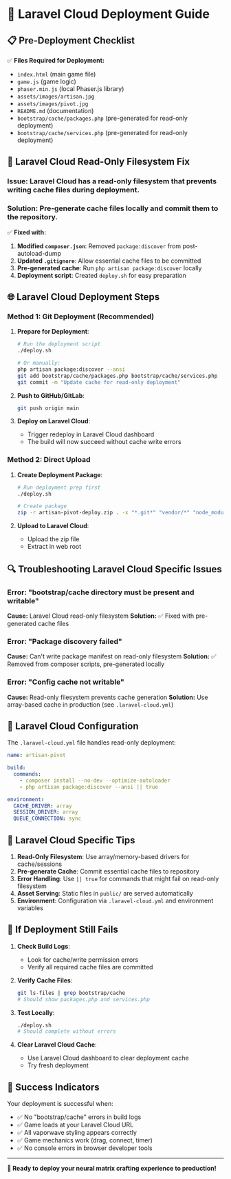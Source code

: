 # 🚀 Laravel Cloud Deployment Guide

## 📋 Pre-Deployment Checklist

✅ **Files Required for Deployment:**
- `index.html` (main game file)
- `game.js` (game logic)
- `phaser.min.js` (local Phaser.js library)
- `assets/images/artisan.jpg`
- `assets/images/pivot.jpg`
- `README.md` (documentation)
- `bootstrap/cache/packages.php` (pre-generated for read-only deployment)
- `bootstrap/cache/services.php` (pre-generated for read-only deployment)

## 🔧 Laravel Cloud Read-Only Filesystem Fix

### **Issue:** Laravel Cloud has a read-only filesystem that prevents writing cache files during deployment.

### **Solution:** Pre-generate cache files locally and commit them to the repository.

✅ **Fixed with:**
1. **Modified `composer.json`**: Removed `package:discover` from post-autoload-dump
2. **Updated `.gitignore`**: Allow essential cache files to be committed
3. **Pre-generated cache**: Run `php artisan package:discover` locally
4. **Deployment script**: Created `deploy.sh` for easy preparation

## 🌐 Laravel Cloud Deployment Steps

### Method 1: Git Deployment (Recommended)

1. **Prepare for Deployment**:
   ```bash
   # Run the deployment script
   ./deploy.sh
   
   # Or manually:
   php artisan package:discover --ansi
   git add bootstrap/cache/packages.php bootstrap/cache/services.php
   git commit -m "Update cache for read-only deployment"
   ```

2. **Push to GitHub/GitLab**:
   ```bash
   git push origin main
   ```

3. **Deploy on Laravel Cloud**:
   - Trigger redeploy in Laravel Cloud dashboard
   - The build will now succeed without cache write errors

### Method 2: Direct Upload

1. **Create Deployment Package**:
   ```bash
   # Run deployment prep first
   ./deploy.sh
   
   # Create package
   zip -r artisan-pivot-deploy.zip . -x "*.git*" "vendor/*" "node_modules/*"
   ```

2. **Upload to Laravel Cloud**:
   - Upload the zip file
   - Extract in web root

## 🔍 Troubleshooting Laravel Cloud Specific Issues

### Error: "bootstrap/cache directory must be present and writable"
**Cause:** Laravel Cloud read-only filesystem
**Solution:** ✅ Fixed with pre-generated cache files

### Error: "Package discovery failed"
**Cause:** Can't write package manifest on read-only filesystem
**Solution:** ✅ Removed from composer scripts, pre-generated locally

### Error: "Config cache not writable"
**Cause:** Read-only filesystem prevents cache generation
**Solution:** Use array-based cache in production (see `.laravel-cloud.yml`)

## 📱 Laravel Cloud Configuration

The `.laravel-cloud.yml` file handles read-only deployment:

```yaml
name: artisan-pivot

build:
  commands:
    - composer install --no-dev --optimize-autoloader
    - php artisan package:discover --ansi || true

environment:
  CACHE_DRIVER: array
  SESSION_DRIVER: array
  QUEUE_CONNECTION: sync
```

## 🎯 Laravel Cloud Specific Tips

1. **Read-Only Filesystem**: Use array/memory-based drivers for cache/sessions
2. **Pre-generate Cache**: Commit essential cache files to repository
3. **Error Handling**: Use `|| true` for commands that might fail on read-only filesystem
4. **Asset Serving**: Static files in `public/` are served automatically
5. **Environment**: Configuration via `.laravel-cloud.yml` and environment variables

## 🚨 If Deployment Still Fails

1. **Check Build Logs**:
   - Look for cache/write permission errors
   - Verify all required cache files are committed

2. **Verify Cache Files**:
   ```bash
   git ls-files | grep bootstrap/cache
   # Should show packages.php and services.php
   ```

3. **Test Locally**:
   ```bash
   ./deploy.sh
   # Should complete without errors
   ```

4. **Clear Laravel Cloud Cache**:
   - Use Laravel Cloud dashboard to clear deployment cache
   - Try fresh deployment

## 🎉 Success Indicators

Your deployment is successful when:
- ✅ No "bootstrap/cache" errors in build logs
- ✅ Game loads at your Laravel Cloud URL
- ✅ All vaporwave styling appears correctly
- ✅ Game mechanics work (drag, connect, timer)
- ✅ No console errors in browser developer tools

---

**🚀 Ready to deploy your neural matrix crafting experience to production!**